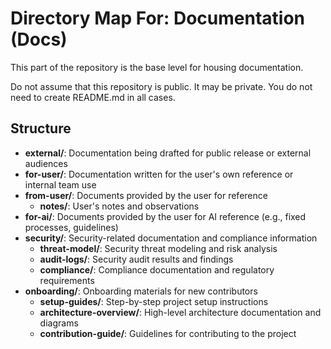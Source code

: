 # Directory Map For: Documentation (Docs)

This part of the repository is the base level for housing documentation.

Do not assume that this repository is public. It may be private. You do not need to create README.md in all cases.

## Structure

- **external/**: Documentation being drafted for public release or external audiences
- **for-user/**: Documentation written for the user's own reference or internal team use
- **from-user/**: Documents provided by the user for reference
  - **notes/**: User's notes and observations
- **for-ai/**: Documents provided by the user for AI reference (e.g., fixed processes, guidelines)
- **security/**: Security-related documentation and compliance information
  - **threat-model/**: Security threat modeling and risk analysis
  - **audit-logs/**: Security audit results and findings
  - **compliance/**: Compliance documentation and regulatory requirements
- **onboarding/**: Onboarding materials for new contributors
  - **setup-guides/**: Step-by-step project setup instructions
  - **architecture-overview/**: High-level architecture documentation and diagrams
  - **contribution-guide/**: Guidelines for contributing to the project